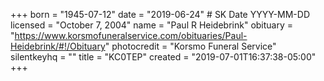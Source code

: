 +++
born = "1945-07-12"
date = "2019-06-24" # SK Date YYYY-MM-DD
licensed = "October 7, 2004"
name = "Paul R Heidebrink"
obituary = "https://www.korsmofuneralservice.com/obituaries/Paul-Heidebrink/#!/Obituary"
photocredit = "Korsmo Funeral Service"
silentkeyhq = ""
title = "KC0TEP"
created = "2019-07-01T16:37:38-05:00"
+++
